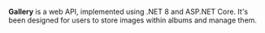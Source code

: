 **Gallery** is a web API, implemented using .NET 8 and ASP.NET Core. It's been designed for users to store images within albums and manage them.